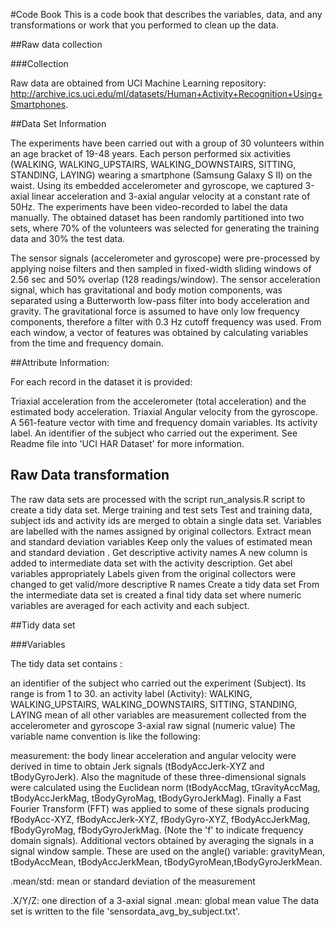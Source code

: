 #Code Book
This is a code book that describes the variables, data, and any transformations or work that you performed to clean up the data.

##Raw data collection

###Collection

Raw data are obtained from UCI Machine Learning repository: http://archive.ics.uci.edu/ml/datasets/Human+Activity+Recognition+Using+Smartphones.

##Data Set Information

The experiments have been carried out with a group of 30 volunteers within an age bracket of 19-48 years. Each person performed six activities (WALKING, WALKING_UPSTAIRS, WALKING_DOWNSTAIRS, SITTING, STANDING, LAYING) wearing a smartphone (Samsung Galaxy S II) on the waist. Using its embedded accelerometer and gyroscope, we captured 3-axial linear acceleration and 3-axial angular velocity at a constant rate of 50Hz. The experiments have been video-recorded to label the data manually. The obtained dataset has been randomly partitioned into two sets, where 70% of the volunteers was selected for generating the training data and 30% the test data.

The sensor signals (accelerometer and gyroscope) were pre-processed by applying noise filters and then sampled in fixed-width sliding windows of 2.56 sec and 50% overlap (128 readings/window). The sensor acceleration signal, which has gravitational and body motion components, was separated using a Butterworth low-pass filter into body acceleration and gravity. The gravitational force is assumed to have only low frequency components, therefore a filter with 0.3 Hz cutoff frequency was used. From each window, a vector of features was obtained by calculating variables from the time and frequency domain.

##Attribute Information:

For each record in the dataset it is provided:

Triaxial acceleration from the accelerometer (total acceleration) and the estimated body acceleration.
Triaxial Angular velocity from the gyroscope.
A 561-feature vector with time and frequency domain variables.
Its activity label.
An identifier of the subject who carried out the experiment.
See Readme file into 'UCI HAR Dataset' for more information.

## Raw Data transformation

The raw data sets are processed with the script run_analysis.R script to create a tidy data set.
Merge training and test sets Test and training data, subject ids and activity ids are merged to obtain a single data set. Variables are labelled with the names assigned by original collectors.
Extract mean and standard deviation variables Keep only the values of estimated mean and standard deviation .
Get descriptive activity names A new column is added to intermediate data set with the activity description.
Get abel variables appropriately Labels given from the original collectors were changed to get valid/more descriptive R names
Create a tidy data set From the intermediate data set is created a final tidy data set where numeric variables are averaged for each activity and each subject.

##Tidy data set

###Variables

The tidy data set contains :

an identifier of the subject who carried out the experiment (Subject). Its range is from 1 to 30.
an activity label (Activity): WALKING, WALKING_UPSTAIRS, WALKING_DOWNSTAIRS, SITTING, STANDING, LAYING
mean of all other variables are measurement collected from the accelerometer and gyroscope 3-axial raw signal (numeric value)
The variable name convention is like the following:

measurement: the body linear acceleration and angular velocity were derived in time to obtain Jerk signals (tBodyAccJerk-XYZ and tBodyGyroJerk). Also the magnitude of these three-dimensional signals were calculated using the Euclidean norm (tBodyAccMag, tGravityAccMag, tBodyAccJerkMag, tBodyGyroMag, tBodyGyroJerkMag). Finally a Fast Fourier Transform (FFT) was applied to some of these signals producing fBodyAcc-XYZ, fBodyAccJerk-XYZ, fBodyGyro-XYZ, fBodyAccJerkMag, fBodyGyroMag, fBodyGyroJerkMag. (Note the 'f' to indicate frequency domain signals). Additional vectors obtained by averaging the signals in a signal window sample. These are used on the angle() variable: gravityMean, tBodyAccMean, tBodyAccJerkMean, tBodyGyroMean,tBodyGyroJerkMean.

.mean/std: mean or standard deviation of the measurement

.X/Y/Z: one direction of a 3-axial signal
.mean: global mean value
The data set is written to the file 'sensordata_avg_by_subject.txt'.
